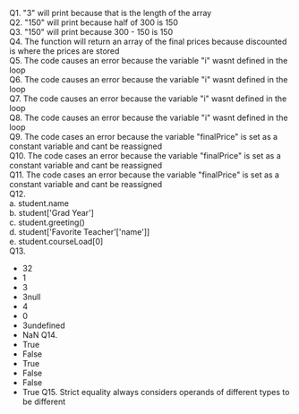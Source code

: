 Q1. "3" will print because that is the length of the array  
Q2. "150" will print because half of 300 is 150  
Q3. "150" will print because 300 - 150 is 150  
Q4. The function will return an array of the final prices because discounted is where the prices are stored  
Q5. The code causes an error because the variable "i" wasnt defined in the loop  
Q6. The code causes an error because the variable "i" wasnt defined in the loop  
Q7. The code causes an error because the variable "i" wasnt defined in the loop  
Q8. The code causes an error because the variable "i" wasnt defined in the loop  
Q9. The code cases an error because the variable "finalPrice" is set as a constant variable and cant be reassigned  
Q10. The code cases an error because the variable "finalPrice" is set as a constant variable and cant be reassigned  
Q11. The code cases an error because the variable "finalPrice" is set as a constant variable and cant be reassigned  
Q12.  
  a. student.name  
  b. student['Grad Year']  
  c. student.greeting()  
  d. student['Favorite Teacher'['name']]  
  e. student.courseLoad[0]  
Q13.  
* 32
* 1
* 3
* 3null
* 4
* 0
* 3undefined
* NaN
Q14. 
* True
* False
* True
* False
* False
* True
Q15. Strict equality always considers operands of different types to be different
